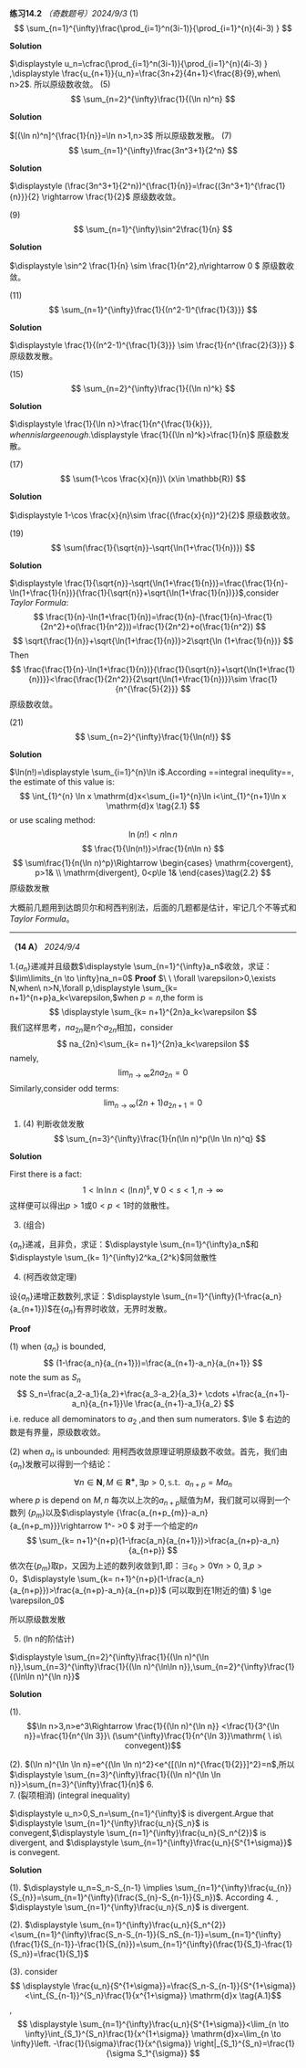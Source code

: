 **练习14.2**
*（奇数题号）2024/9/3*
(1)
$$
\sum_{n=1}^{\infty}\frac{\prod_{i=1}^n(3i-1)}{\prod_{i=1}^{n}(4i-3) } 
$$

**Solution**  

$\displaystyle u_n=\cfrac{\prod_{i=1}^n(3i-1)}{\prod_{i=1}^{n}(4i-3) } $,$\displaystyle \frac{u_{n+1}}{u_n}=\frac{3n+2}{4n+1}<\frac{8}{9},when\ n>2$.
所以原级数收敛。
(5)
$$
\sum_{n=2}^{\infty}\frac{1}{(\ln n)^n}
$$

**Solution** 

$[(\ln n)^n]^{\frac{1}{n}}=\ln n>1,n>3$
所以原级数发散。
(7)
$$
\sum_{n=1}^{\infty}\frac{3n^3+1}{2^n}
$$

**Solution** 

$\displaystyle (\frac{3n^3+1}{2^n})^{\frac{1}{n}}=\frac{(3n^3+1)^{\frac{1}{n}}}{2} \rightarrow \frac{1}{2}$
原级数收敛。

(9)
$$
\sum_{n=1}^{\infty}\sin^2\frac{1}{n}
$$

**Solution**

$\displaystyle \sin^2 \frac{1}{n} \sim \frac{1}{n^2},n\rightarrow 0 $
原级数收敛。

(11)
$$
\sum_{n=1}^{\infty}\frac{1}{(n^2-1)^{\frac{1}{3}}}
$$

**Solution**

$\displaystyle \frac{1}{(n^2-1)^{\frac{1}{3}}} \sim \frac{1}{n^{\frac{2}{3}}}  $
原级数发散。

(15)
$$
\sum_{n=2}^{\infty}\frac{1}{(\ln n)^k}
$$

**Solution**

$\displaystyle \frac{1}{\ln n}>\frac{1}{n^{\frac{1}{k}}}, $when n is large enough.$\displaystyle \frac{1}{(\ln n)^k}>\frac{1}{n}$
原级数发散。

(17)
$$
\sum(1-\cos \frac{x}{n})\ (x\in \mathbb{R})
$$

**Solution**

$\displaystyle 1-\cos \frac{x}{n}\sim \frac{(\frac{x}{n})^2}{2}$
原级数收敛。

(19)
$$
\sum(\frac{1}{\sqrt{n}}-\sqrt{\ln(1+\frac{1}{n})})
$$

**Solution**

$\displaystyle \frac{1}{\sqrt{n}}-\sqrt{\ln(1+\frac{1}{n})}=\frac{\frac{1}{n}-\ln(1+\frac{1}{n})}{\frac{1}{\sqrt{n}}+\sqrt{\ln(1+\frac{1}{n})}}$,consider *Taylor Formula*:
$$
\frac{1}{n}-\ln(1+\frac{1}{n})=\frac{1}{n}-(\frac{1}{n}-\frac{1}{2n^2}+o(\frac{1}{n^2}))=\frac{1}{2n^2}+o(\frac{1}{n^2})
$$
$$
\sqrt{\frac{1}{n}}+\sqrt{\ln(1+\frac{1}{n})}>2\sqrt{\ln (1+\frac{1}{n})}
$$
Then
$$
\frac{\frac{1}{n}-\ln(1+\frac{1}{n})}{\frac{1}{\sqrt{n}}+\sqrt{\ln(1+\frac{1}{n})}}<\frac{\frac{1}{2n^2}}{2\sqrt{\ln(1+\frac{1}{n})}}\sim \frac{1}{n^{\frac{5}{2}}}
$$
原级数收敛。

(21)
$$
\sum_{n=2}^{\infty}\frac{1}{\ln(n!)}
$$

**Solution** 

$\ln(n!)=\displaystyle \sum_{i=1}^{n}\ln i$.According ==integral inequlity==, the estimate of this value is:
$$
\int_{1}^{n} \ln x \mathrm{d}x<\sum_{i=1}^{n}\ln i<\int_{1}^{n+1}\ln x  \mathrm{d}x \tag{2.1}
$$
or use scaling method:
$$
\ln(n!)<n\ln n
$$
$$
\frac{1}{\ln(n!)}>\frac{1}{n\ln n}
$$
$$
\sum\frac{1}{n(\ln n)^p}\Rightarrow \begin{cases} \mathrm{covergent}, p>1&  \\ \mathrm{divergent}, 0<p\le 1&  \end{cases}\tag{2.2}
$$
原级数发散

大概前几题用到达朗贝尔和柯西判别法，后面的几题都是估计，牢记几个不等式和*Taylor Formula*。

***
**（14 A）**
*2024/9/4*

1.$\{a_n\}$递减并且级数$\displaystyle \sum_{n=1}^{\infty}a_n$收敛，求证：$\lim\limits_{n \to \infty}na_n=0$
**Proof** $\ \ \forall \varepsilon>0,\exists N,when\ n>N,\forall p,\displaystyle \sum_{k= n+1}^{n+p}a_k<\varepsilon,$when $p=n$,the form is 
$$
\displaystyle \sum_{k= n+1}^{2n}a_k<\varepsilon
$$
我们这样思考，$na_{2n}$是n个$a_{2n}$相加，consider
$$
na_{2n}<\sum_{k= n+1}^{2n}a_k<\varepsilon
$$
namely,
$$
\lim_{n \to \infty} 2na_{2n}=0
$$
Similarly,consider odd terms:
$$
\lim_{n \to \infty}(2n+1)a_{2n+1}=0
$$

1. (4) 判断收敛发散
$$
\sum_{n=3}^{\infty}\frac{1}{n(\ln n)^p(\ln \ln n)^q}
$$

**Solution** 

First there is a fact:
$$
1<\ln \ln n<(\ln n)^s,\forall \ 0<s<1,n\rightarrow \infty
$$
这样便可以得出$p>1$或$0<p<1$时的敛散性。

3. (组合)
   
$\{a_n\}$递减，且非负，求证：$\displaystyle \sum_{n=1}^{\infty}a_n$和$\displaystyle \sum_{k= 1}^{\infty}2^ka_{2^k}$同敛散性

4. (柯西收敛定理)

设$\{a_n\}$递增正数数列,求证：$\displaystyle \sum_{n=1}^{\infty}(1-\frac{a_n}{a_{n+1}})$在$\{a_n\}$有界时收敛，无界时发散。

**Proof** 

(1) when $\{a_n\}$ is bounded,
$$
(1-\frac{a_n}{a_{n+1}})=\frac{a_{n+1}-a_n}{a_{n+1}}
$$ 
note the sum as $S_n$
$$
S_n=\frac{a_2-a_1}{a_2}+\frac{a_3-a_2}{a_3}+ \cdots +\frac{a_{n+1}-a_n}{a_{n+1}}\le \frac{a_{n+1}-a_1}{a_2}
$$
i.e. reduce all demominators to $a_2$ ,and then sum numerators. $\le $ 右边的数是有界量，原级数收敛。

(2) when $a_{n}$ is unbounded:
用柯西收敛原理证明原级数不收敛。首先，我们由$\{a_n\}$发散可以得到一个结论：
$$
\forall n\in \mathbf{N},M\in \mathbf{R^+},\exists p>0,\mathbb{s.t.}\ \ a_{n+p}=Ma_n
$$ 
where $p$ is depend on $M,n$
每次以上次的$a_{n+p}$赋值为$M$，我们就可以得到一个数列 $\{ p_m\}$以及$\displaystyle \{\frac{a_{n+p_{m}}-a_n}{a_{n+p_m}}\}\rightarrow 1^- >0  $
对于一个给定的$n$
$$
\sum_{k= n+1}^{n+p}(1-\frac{a_n}{a_{n+1}})>\frac{a_{n+p}-a_n}{a_{n+p}}
$$
依次在$\{p_m\}$取p，又因为上述的数列收敛到1,即：$\exists\varepsilon_0>0\forall n>0,\exists ,p>0$，$\displaystyle \sum_{k= n+1}^{n+p}(1-\frac{a_n}{a_{n+p}})>\frac{a_{n+p}-a_n}{a_{n+p}}$ (可以取到在1附近的值) $ \ge \varepsilon_0$

所以原级数发散

5. (ln n的阶估计)

$\displaystyle \sum_{n=2}^{\infty}\frac{1}{(\ln n)^{\ln n}},\sum_{n=3}^{\infty}\frac{1}{(\ln n)^{\ln\ln n}},\sum_{n=2}^{\infty}\frac{1}{(\ln\ln n)^{\ln n}}$

**Solution** 

(1). $$\ln n>3,n>e^3\Rightarrow \frac{1}{(\ln n)^{\ln n}} <\frac{1}{3^{\ln n}}=\frac{1}{n^{\ln 3}}\ (\sum^{\infty}\frac{1}{n^{\ln 3}}\mathrm{ \ is\  convegent})$$

(2). $(\ln n)^{\ln \ln n}=e^{(\ln \ln n)^2}<e^{[(\ln n)^{\frac{1}{2}}]^2}=n$,所以$\displaystyle \sum_{n=3}^{\infty}\frac{1}{(\ln n)^{\ln \ln n}}>\sum_{n=3}^{\infty}\frac{1}{n}$
6.  
7. (裂项相消) (integral inequality)
   
$\displaystyle u_n>0,S_n=\sum_{n=1}^{\infty}$ is divergent.Argue that $\displaystyle \sum_{n=1}^{\infty}\frac{u_n}{S_n}$ is convegent,$\displaystyle \sum_{n=1}^{\infty}\frac{u_n}{S_n^{2}}$ is divergent, and $\displaystyle \sum_{n=1}^{\infty}\frac{u_n}{S^{1+\sigma}}$ is convegent.

**Solution**

(1). $\displaystyle u_n=S_n-S_{n-1} \implies \sum_{n=1}^{\infty}\frac{u_{n}}{S_{n}}=\sum_{n=1}^{\infty}(\frac{S_{n}-S_{n-1}}{S_n})$. According 4. , $\displaystyle \sum_{n=1}^{\infty}\frac{u_n}{S_n}$ is divergent.

(2). $\displaystyle \sum_{n=1}^{\infty}\frac{u_n}{S_n^{2}}<\sum_{n=1}^{\infty}\frac{S_n-S_{n-1}}{S_nS_{n-1}}=\sum_{n=1}^{\infty}(\frac{1}{S_{n-1}}-\frac{1}{S_{n}})=\sum_{n=1}^{\infty}(\frac{1}{S_1}-\frac{1}{S_n})=\frac{1}{S_1}$

(3). consider 
$$
\displaystyle \frac{u_n}{S^{1+\sigma}}=\frac{S_n-S_{n-1}}{S^{1+\sigma}}<\int_{S_{n-1}}^{S_n}\frac{1}{x^{1+\sigma}}  \mathrm{d}x \tag{A.1}$$
,
$$
\displaystyle \sum_{n=1}^{\infty}\frac{u_n}{S^{1+\sigma}}<\lim_{n \to \infty}\int_{S_1}^{S_n}\frac{1}{x^{1+\sigma}}  \mathrm{d}x=\lim_{n \to \infty}\left. -\frac{1}{\sigma}\frac{1}{x^{\sigma}} \right|_{S_1}^{S_n}=\frac{1}{\sigma S_1^{\sigma}} 
$$


